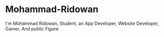# Mohammad-Ridowan
I'm Mohammad Ridowan,  Student,  an App Developer,  Website Developer,  Gamer,  And public Figure
